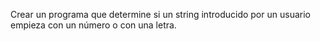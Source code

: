 Crear un programa que determine si un string introducido por un usuario empieza con un número o con una letra.